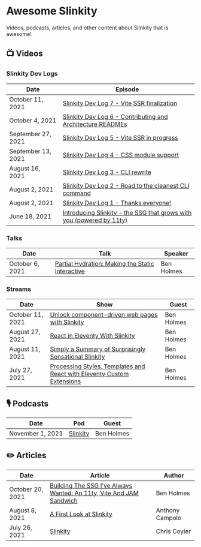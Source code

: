 # Awesome Slinkity

Videos, podcasts, articles, and other content about Slinkity that is awesome!

## 📺 Videos

### Slinkity Dev Logs

|Date|Episode|
|----|-------|
|October 11, 2021|[Slinkity Dev Log 7 - Vite SSR finalization](https://twitter.com/slinkitydotdev/status/1447560284781125633)|
|October 4, 2021|[Slinkity Dev Log 6 - Contributing and Architecture READMEs](https://twitter.com/slinkitydotdev/status/1445207968425955334)|
|September 27, 2021|[Slinkity Dev Log 5 - Vite SSR in progress](https://twitter.com/slinkitydotdev/status/1442640906004357121)|
|September 13, 2021|[Slinkity Dev Log 4 - CSS module support](https://twitter.com/slinkitydotdev/status/1437413217404399619)|
|August 16, 2021|[Slinkity Dev Log 3 - CLI rewrite](https://twitter.com/slinkitydotdev/status/1427444542337425410)|
|August 2, 2021|[Slinkity Dev Log 2 - Road to the cleanest CLI command](https://www.youtube.com/watch?v=auQPywgzdpY)|
|August 2, 2021|[Slinkity Dev Log 1 - Thanks everyone!](https://www.youtube.com/watch?v=G0hDOqpkuVg)|
|June 18, 2021|[Introducing Slinkity - the SSG that grows with you (powered by 11ty)](https://www.youtube.com/watch?v=fiqhXjatC7g)|

### Talks

|Date|Talk|Speaker|
|----|----|-------|
|October 6, 2021|[Partial Hydration: Making the Static Interactive](https://www.youtube.com/watch?v=CyTHEh2yyr8)|Ben Holmes|

### Streams

|Date|Show|Guest|
|----|----|-----|
|October 11, 2021|[Unlock component-driven web pages with Slinkity](https://www.youtube.com/watch?v=DqUGJyuX8m0)|Ben Holmes|
|August 27, 2021|[React in Eleventy With Slinkity](https://www.youtube.com/watch?v=nuLAGrEQR80)|Ben Holmes|
|August 11, 2021|[Simply a Summary of Surprisingly Sensational Slinkity](https://www.youtube.com/watch?v=mRO0SxGI3pM)|Ben Holmes|
|July 27, 2021|[Processing Styles, Templates and React with Eleventy Custom Extensions](https://someantics.dev/eleventy-custom-extensions/)|Ben Holmes|

## 🎙 Podcasts

|Date|Pod|Guest|
|----|---|-----|
|November 1, 2021|[Slinkity](https://fsjam.org/episodes/episode-49-slinkity-with-ben-holmes?preview=true)|Ben Holmes|

## ✏️ Articles

|Date|Article|Author|
|----|-------|------|
|October 20, 2021|[Building The SSG I’ve Always Wanted: An 11ty, Vite And JAM Sandwich](https://www.smashingmagazine.com/2021/10/building-ssg-11ty-vite-jam-sandwich/)|Ben Holmes|
|August 8, 2021|[A First Look at Slinkity](https://dev.to/ajcwebdev/a-first-look-at-slinkity-3ig)|Anthony Campolo|
|July 26, 2021|[Slinkity](https://css-tricks.com/slinkity/)|Chris Coyier|
